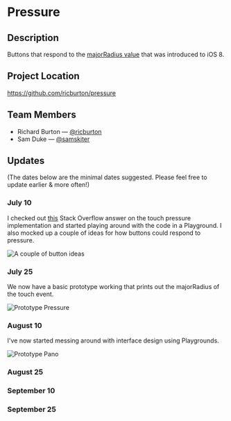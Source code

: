 # Pressure

## Description

Buttons that respond to the [majorRadius value](https://developer.apple.com/library/prerelease/ios/documentation/UIKit/Reference/UITouch_Class/index.html#//apple_ref/occ/instp/UITouch/majorRadius) that was introduced to iOS 8.

## Project Location

https://github.com/ricburton/pressure

## Team Members

- Richard Burton — [@ricburton](https://github.com/ricburton)
- Sam Duke — [@samskiter](https://github.com/samskiter)

## Updates

(The dates below are the minimal dates suggested. Please feel free to update earlier & more often!)

### July 10

I checked out [this](http://stackoverflow.com/questions/24397927/where-to-find-information-on-ios-8-variable-touch-sizing-api) Stack Overflow answer on the touch pressure implementation and started playing around with the code in a Playground. I also mocked up a couple of ideas for how buttons could respond to pressure.

![A couple of button ideas](http://f.cl.ly/items/3p30382b3s3M2c2Y0O0Q/Screen%20Shot%202014-07-10%20at%2011.18.07.png)

### July 25

We now have a basic prototype working that prints out the majorRadius of the touch event. 

![Prototype Pressure](http://f.cl.ly/items/2F3u2y050S2P2S3U2g3n/Screen%20Shot%202014-07-24%20at%2010.21.14.png)

### August 10

I've now started messing around with interface design using Playgrounds.

![Prototype Pano](http://cl.ly/image/2n2I2A2X0d1V/Screen%20Shot%202014-08-07%20at%2018.38.09.png)

### August 25

### September 10

### September 25

